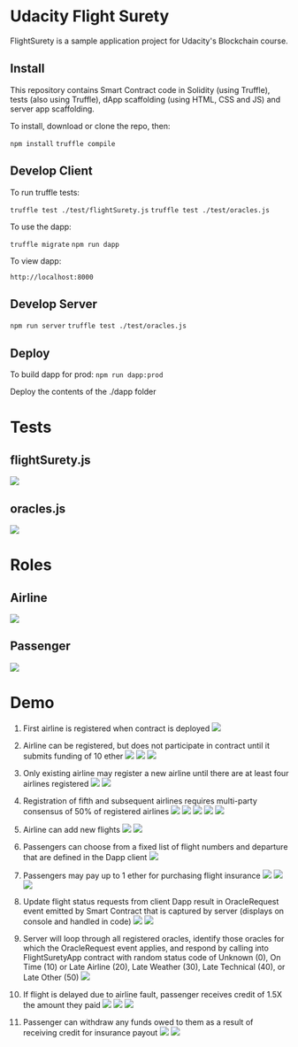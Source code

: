 # Udacity Flight Surety

FlightSurety is a sample application project for Udacity's Blockchain course.

## Install

This repository contains Smart Contract code in Solidity (using Truffle), tests (also using Truffle), dApp scaffolding (using HTML, CSS and JS) and server app scaffolding.

To install, download or clone the repo, then:

`npm install`
`truffle compile`

## Develop Client

To run truffle tests:

`truffle test ./test/flightSurety.js`
`truffle test ./test/oracles.js`

To use the dapp:

`truffle migrate`
`npm run dapp`

To view dapp:

`http://localhost:8000`

## Develop Server

`npm run server`
`truffle test ./test/oracles.js`

## Deploy

To build dapp for prod:
`npm run dapp:prod`

Deploy the contents of the ./dapp folder



# Tests

## flightSurety.js
![](/images/tests-flightSurety.png)

## oracles.js
![](/images/tests-oracles.png)

# Roles

## Airline
![](/images/roles-airline.png)

## Passenger
![](/images/roles-passenger.png)



# Demo
1) First airline is registered when contract is deployed
![](/images/demo1.png)

2) Airline can be registered, but does not participate in contract until it submits funding of 10 ether
![](/images/demo2.1.png)
![](/images/demo2.2.png)
![](/images/demo2.3.png)

3) Only existing airline may register a new airline until there are at least four airlines registered
![](/images/demo3.1.png)
![](/images/demo3.2.png)

4) Registration of fifth and subsequent airlines requires multi-party consensus of 50% of registered airlines
![](/images/demo4.1.png)
![](/images/demo4.2.png)
![](/images/demo4.3.png)
![](/images/demo4.4.png)
![](/images/demo4.5.png)

5) Airline can add new flights
![](/images/demo5.1.png)
![](/images/demo5.2.png)

6) Passengers can choose from a fixed list of flight numbers and departure that are defined in the Dapp client
![](/images/demo6.png)

7) Passengers may pay up to 1 ether for purchasing flight insurance
![](/images/demo7.1.png)
![](/images/demo7.2.png)
![](/images/demo7.3.png)

8) Update flight status requests from client Dapp result in OracleRequest event emitted by Smart Contract that is captured by server (displays on console and handled in code)
![](/images/demo8.1.png)
![](/images/demo8.2.png)

9) Server will loop through all registered oracles, identify those oracles for which the OracleRequest event applies, and respond by calling into FlightSuretyApp contract with random status code of Unknown (0), On Time (10) or Late Airline (20), Late Weather (30), Late Technical (40), or Late Other (50)
![](/images/demo9.png)

10) If flight is delayed due to airline fault, passenger receives credit of 1.5X the amount they paid
![](/images/demo10.1.png)
![](/images/demo10.2.png)
![](/images/demo10.3.png)

11) Passenger can withdraw any funds owed to them as a result of receiving credit for insurance payout
![](/images/demo11.1.png)
![](/images/demo11.2.png)
